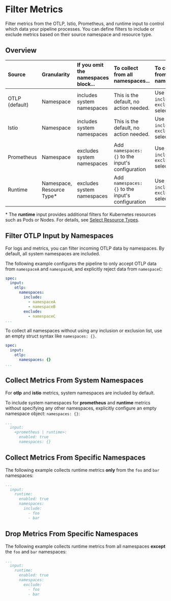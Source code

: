 # Filter Metrics

Filter metrics from the OTLP, Istio, Prometheus, and runtime input to control which data your pipeline processes. You can define filters to include or exclude metrics based on their source namespace and resource type.

## Overview

| Source      | Granularity                               | If you omit the namespaces block... | To collect from **all** namespaces... | To collect from specific namespaces... |
| :---------- | :---------------------------------------- | :---------------------------------- | :------------------------------------ | :------------------------------------- |
| OTLP (default) | Namespace                                 | includes system namespaces          | This is the default, no action needed. | Use the `include` or `exclude` selector |
| Istio       | Namespace                                 | includes system namespaces          | This is the default, no action needed. | Use the `include` or `exclude` selector |
| Prometheus  | Namespace                                 | excludes system namespaces          | Add `namespaces: {}` to the input's configuration | Use the `include` or `exclude` selector |
| Runtime     | Namespace, Resource Type\*                | excludes system namespaces          | Add `namespaces: {}` to the input's configuration | Use the `include` or `exclude` selector |

\* The **runtime** input provides additional filters for Kubernetes resources such as Pods or Nodes. For details, see [Select Resource Types](../collecting-metrics/runtime-input.md#select-resource-types).

## Filter OTLP Input by Namespaces

For logs and metrics, you can filter incoming OTLP data by namespaces. By default, all system namespaces are included.

The following example configures the pipeline to only accept OTLP data from `namespaceA` and `namespaceB`, and explicitly reject data from `namespaceC`:

```yaml
spec:
  input:
    otlp:
      namespaces:
        include:
          - namespaceA
          - namespaceB
        exclude:
          - namespaceC
...
```

To collect all namespaces without using any inclusion or exclusion list, use an empty struct syntax like `namespaces: {}`.

```yaml
spec:
  input:
    otlp:
      namespaces: {}
...
```

## Collect Metrics From System Namespaces

For **otlp** and **istio** metrics, system namespaces are included by default.

To include system namespaces for **prometheus** and **runtime** metrics without specifying any other namespaces, explicitly configure an empty namespace object: `namespaces: {}`:

```yaml
...
  input:
    <prometheus | runtime>:
      enabled: true
      namespaces: {}
```

## Collect Metrics From Specific Namespaces

The following example collects runtime metrics **only** from the `foo` and `bar` namespaces:

```yaml
...
  input:
    runtime:
      enabled: true
      namespaces:
        include:
          - foo
          - bar
```

## Drop Metrics From Specific Namespaces

The following example collects runtime metrics from all namespaces **except** the `foo` and `bar` namespaces:

```yaml
...
  input:
    runtime:
      enabled: true
      namespaces:
        exclude:
          - foo
          - bar
```
